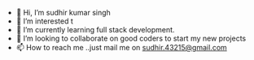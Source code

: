 - 👋 Hi, I’m sudhir kumar singh
- 👀 I’m interested t
- 🌱 I’m currently learning full stack development.
- 💞️ I’m looking to collaborate on good coders to start my new projects
- 📫 How to reach me ..just mail me on sudhir.43215@gmail.com

<!---
sudhir2408/sudhir2408 is a ✨ special ✨ repository because its `README.md` (this file) appears on your GitHub profile.
You can click the Preview link to take a look at your changes.
--->
